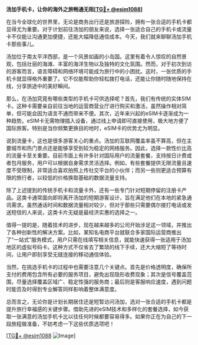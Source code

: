 **汤加手机卡，让你的海外之旅畅通无阻[[TG💪+ @esim1088](https://t.me/s/esim1088)]**

在当今全球化的世界里，无论是商务出行还是旅游探险，拥有一张合适的手机卡都显得尤为重要。对于计划前往汤加的朋友来说，选择一张适合自己的手机卡或流量卡不仅能让沟通更加便捷，还能大幅降低通信成本。今天，我们就来聊聊汤加手机卡那些事儿。

汤加位于南太平洋西部，是一个风景如画的小岛国。这里有着令人惊叹的自然景观，包括壮丽的海滩、丰富的海洋生物以及独特的文化氛围。然而，对于初次到访的游客而言，语言障碍和网络环境可能成为旅行中的小困扰。这时，一张优质的手机卡就显得格外重要了。它不仅能帮助你轻松拨打电话，还能让你随时随地保持在线，分享旅途中的美好瞬间。

那么，在汤加究竟有哪些类型的手机卡可供选择呢？首先，我们有传统的实体SIM卡。这种卡需要亲自前往当地的运营商营业厅进行购买和激活，虽然操作相对简单，但可能会因为语言不通而带来不便。其次，近年来兴起的eSIM卡逐渐成为一种趋势。eSIM卡无需物理插入设备，通过线上申请即可直接使用，极大地方便了国际旅客。特别是当你频繁更换目的地时，eSIM卡的优势尤为明显。

说到流量卡，这也是很多游客关心的重点。汤加的互联网覆盖率虽不算高，但在主要城市和热门景点还是能够享受到较为稳定的网络服务。因此，选择一款性价比高的流量卡至关重要。目前市面上有许多针对国际用户的流量套餐，支持按日计费或者包月服务，用户可以根据自身需求灵活选择。例如，有些套餐提供无限流量且速度不受限制，非常适合喜欢拍照上传社交平台的小伙伴；而另一些则更适合预算有限的旅行者，以较低的价格换取基础的数据流量支持。

除了上述提到的传统手机卡和流量卡外，还有一些专门针对短期停留的注册卡产品。这类卡通常面向即将离开汤加的短期游客设计，旨在满足他们在本地的紧急通讯需求。虽然通话时间和数据流量相对较少，但对于那些只需要偶尔接打电话或发送短信的人来说，这类卡片无疑是最经济实惠的选择之一。

值得一提的是，随着技术的进步，现在越来越多的公司开始涉足这一领域，并推出了各种创新性的解决方案。比如，某知名电商平台就联合多家国际运营商推出了“一站式”服务模式，用户只需在线填写相关信息，就能快速获得一张适用于汤加地区的虚拟号码卡。这种方式不仅省去了繁琐的线下手续，还大大缩短了等待时间，让用户即刻享受无缝连接的移动通信体验。

当然，在挑选手机卡的过程中也需要注意几个关键点。首先是价格透明度，确保所支付的费用包含所有必要的服务项目，避免出现隐形收费现象；其次是信号覆盖范围，尽量选择覆盖区域广、稳定性强的服务商；最后则是客服响应速度，遇到问题时能否及时得到专业解答同样影响着整体满意度。

总而言之，无论你是计划长期居住还是短暂访问汤加，选对一张合适的手机卡都是提升旅行幸福感的关键步骤。借助先进的eSIM技术和多样化的套餐选择，如今获取一张满意的汤加手机卡比以往任何时候都要容易得多。如果你正在为自己的下一段旅程做准备，不妨考虑一下这些优质选项吧！

[[TG💪+ @esim1088](https://t.me/s/esim1088) ![Image](https://i.postimg.cc/4NQfJmqS/Snipaste-2025-05-13-00-14-12.png)]